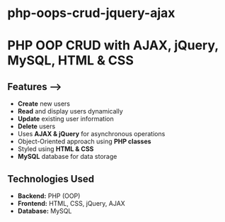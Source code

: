 # php-oops-crud-jquery-ajax


# PHP OOP CRUD with AJAX, jQuery, MySQL, HTML & CSS


## Features -->

- **Create** new users
- **Read** and display users dynamically
- **Update** existing user information
- **Delete** users
- Uses **AJAX & jQuery** for asynchronous operations
- Object-Oriented approach using **PHP classes**
- Styled using **HTML & CSS**
- **MySQL** database for data storage


## Technologies Used

- **Backend:** PHP (OOP)  
- **Frontend:** HTML, CSS, jQuery, AJAX  
- **Database:** MySQL  
